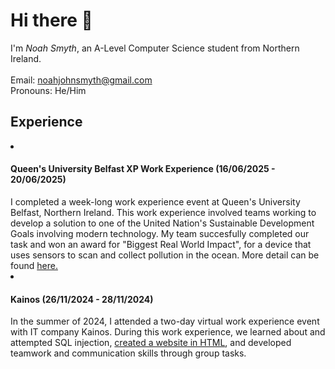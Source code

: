  <h1>Hi there 👋</h1>
 I'm <i>Noah Smyth</i>, an A-Level Computer Science student from Northern Ireland.<br><br>
Email: <a href="mailto:noahjohnsmyth@gmail.com">noahjohnsmyth@gmail.com</a><br>
Pronouns: He/Him

 <h2>Experience</h2>
 <li>
  <h4>Queen's University Belfast XP Work Experience (16/06/2025 - 20/06/2025)</h4>
I completed a week-long work experience event at Queen's University Belfast, Northern Ireland. This work experience involved teams working to develop a solution to one of the United Nation's Sustainable Development Goals involving modern technology. My team succesfully completed our task and won an award for "Biggest Real World Impact", for a device that uses sensors to scan and collect pollution in the ocean. More detail can be found <a href="https://www.qub.ac.uk/schools/eeecs/News/ALookBackatthe2025XPWorkExperienceinEEECS.html">here.</a>
</li>

 <li>
  <h4>Kainos (26/11/2024 - 28/11/2024)</h4>
In the summer of 2024, I attended a two-day virtual work experience event with IT company Kainos. During this work experience, we learned about and attempted SQL injection, <a href="https://nxahjs.github.io/kainos-WorkExperience">created a website in HTML</a>, and developed teamwork and communication skills through group tasks.
</li>

</p>
